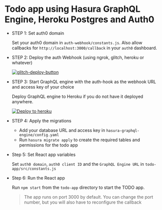 # Todo app using Hasura GraphQL Engine, Heroku Postgres and Auth0

* STEP 1: Set auth0 domain

  Set your auth0 domain in `auth-webhook/constants.js`.
  Also allow callbacks for `http://localhost:3000/callback` in your `auth0` dashboard.

* STEP 2: Deploy the auth Webhook (using ngrok, glitch, heroku or whatever)

  [![glitch-deploy-button](https://raw.githubusercontent.com/hasura/sample-auth-webhook/master/assets/deploy-glitch.png)](https://glitch.com/edit/#!/thundering-brick)

* STEP 3: Start GraphQL engine with the auth-hook as the webhook URL and access key of your choice

  Deploy GraphQL engine to Heroku if you do not have it deployed anywhere.

  [![Deploy to heroku](https://www.herokucdn.com/deploy/button.svg)](https://heroku.com/deploy?template=https://github.com/hasura/graphql-engine-heroku)

* STEP 4: Apply the migrations

  - Add your database URL and access key in `hasura-graphql-engine/config.yaml`
  - Run `hasura migrate apply` to create the required tables and permissions for the todo app

* Step 5: Set React app variables

  Set `auth0 domain`, `auth0 client ID` and the `GraphQL Engine URL` in `todo-app/src/constants.js`

* Step 6: Run the React app

  Run `npm start` from the `todo-app` directory to start the TODO app.
  > The app runs on port 3000 by default. You can change the port number, but you will also have to reconfigure the callback
